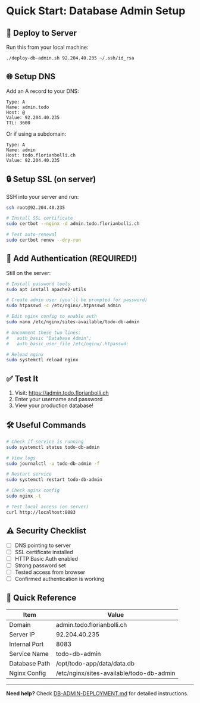 # Quick Start: Database Admin Setup

## 🚀 Deploy to Server

Run this from your local machine:

```bash
./deploy-db-admin.sh 92.204.40.235 ~/.ssh/id_rsa
```

## 🌐 Setup DNS

Add an A record to your DNS:
```
Type: A
Name: admin.todo
Host: @
Value: 92.204.40.235
TTL: 3600
```

Or if using a subdomain:
```
Type: A  
Name: admin
Host: todo.florianbolli.ch
Value: 92.204.40.235
```

## 🔒 Setup SSL (on server)

SSH into your server and run:

```bash
ssh root@92.204.40.235

# Install SSL certificate
sudo certbot --nginx -d admin.todo.florianbolli.ch

# Test auto-renewal
sudo certbot renew --dry-run
```

## 🔐 Add Authentication (REQUIRED!)

Still on the server:

```bash
# Install password tools
sudo apt install apache2-utils

# Create admin user (you'll be prompted for password)
sudo htpasswd -c /etc/nginx/.htpasswd admin

# Edit nginx config to enable auth
sudo nano /etc/nginx/sites-available/todo-db-admin

# Uncomment these two lines:
#   auth_basic "Database Admin";
#   auth_basic_user_file /etc/nginx/.htpasswd;

# Reload nginx
sudo systemctl reload nginx
```

## ✅ Test It

1. Visit: https://admin.todo.florianbolli.ch
2. Enter your username and password
3. View your production database!

## 🛠️ Useful Commands

```bash
# Check if service is running
sudo systemctl status todo-db-admin

# View logs
sudo journalctl -u todo-db-admin -f

# Restart service
sudo systemctl restart todo-db-admin

# Check nginx config
sudo nginx -t

# Test local access (on server)
curl http://localhost:8083
```

## ⚠️ Security Checklist

- [ ] DNS pointing to server
- [ ] SSL certificate installed
- [ ] HTTP Basic Auth enabled
- [ ] Strong password set
- [ ] Tested access from browser
- [ ] Confirmed authentication is working

## 📝 Quick Reference

| Item | Value |
|------|-------|
| Domain | admin.todo.florianbolli.ch |
| Server IP | 92.204.40.235 |
| Internal Port | 8083 |
| Service Name | todo-db-admin |
| Database Path | /opt/todo-app/data/data.db |
| Nginx Config | /etc/nginx/sites-available/todo-db-admin |

---

**Need help?** Check [DB-ADMIN-DEPLOYMENT.md](DB-ADMIN-DEPLOYMENT.md) for detailed instructions.

